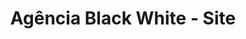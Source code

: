 ---
title: "Agência Black White - Site"
img: "logo_blackwhite.png"
icons:
    - title: "HTML 5"
      src: "html5.jpg"
    - title: "CSS 3"
      src: "css3.jpg"
    - title: "jQuery"
      src: "jquery.jpg"
    - title: "Bootstrap"
      src: "bootstrap.jpg"
description: "Criação do novo site da Agência de Modelos Black White Estilo. Codificação do front-end do site."
link: "http://agenciablackwhite.com/"
---